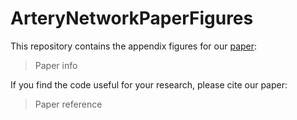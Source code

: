 # ArteryNetworkPaperFigures

This repository contains the appendix figures for our [paper](link):

> Paper info

If you find the code useful for your research, please cite our paper:

> Paper reference